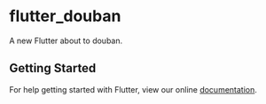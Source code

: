 # flutter_douban

A new Flutter about to douban.

## Getting Started

For help getting started with Flutter, view our online
[documentation](https://flutter.io/).

